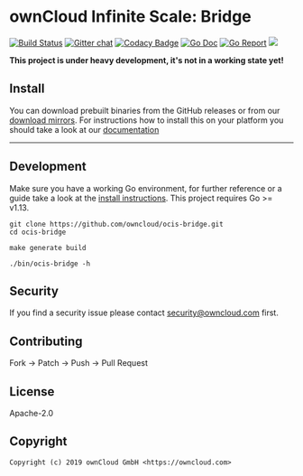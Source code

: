 # ownCloud Infinite Scale: Bridge

[![Build Status](https://cloud.drone.io/api/badges/owncloud/ocis-bridge/status.svg)](https://cloud.drone.io/owncloud/ocis-bridge)
[![Gitter chat](https://badges.gitter.im/cs3org/reva.svg)](https://gitter.im/cs3org/reva)
[![Codacy Badge](https://api.codacy.com/project/badge/Grade/d005a4722c1b463b9b95060479018e99)](https://www.codacy.com/gh/owncloud/ocis-bridge?utm_source=github.com&amp;utm_medium=referral&amp;utm_content=owncloud/ocis-bridge&amp;utm_campaign=Badge_Grade)
[![Go Doc](https://godoc.org/github.com/owncloud/ocis-bridge?status.svg)](http://godoc.org/github.com/owncloud/ocis-bridge)
[![Go Report](http://goreportcard.com/badge/github.com/owncloud/ocis-bridge)](http://goreportcard.com/report/github.com/owncloud/ocis-bridge)
[![](https://images.microbadger.com/badges/image/owncloud/ocis-bridge.svg)](http://microbadger.com/images/owncloud/ocis-bridge "Get your own image badge on microbadger.com")

**This project is under heavy development, it's not in a working state yet!**

## Install

You can download prebuilt binaries from the GitHub releases or from our [download mirrors](http://download.owncloud.com/ocis/bridge/). For instructions how to install this on your platform you should take a look at our [documentation](https://owncloud.github.io/ocis-bridge/)
****
## Development

Make sure you have a working Go environment, for further reference or a guide take a look at the [install instructions](http://golang.org/doc/install.html). This project requires Go >= v1.13.

```console
git clone https://github.com/owncloud/ocis-bridge.git
cd ocis-bridge

make generate build

./bin/ocis-bridge -h
```

## Security

If you find a security issue please contact security@owncloud.com first.

## Contributing

Fork -> Patch -> Push -> Pull Request

## License

Apache-2.0

## Copyright

```console
Copyright (c) 2019 ownCloud GmbH <https://owncloud.com>
```
